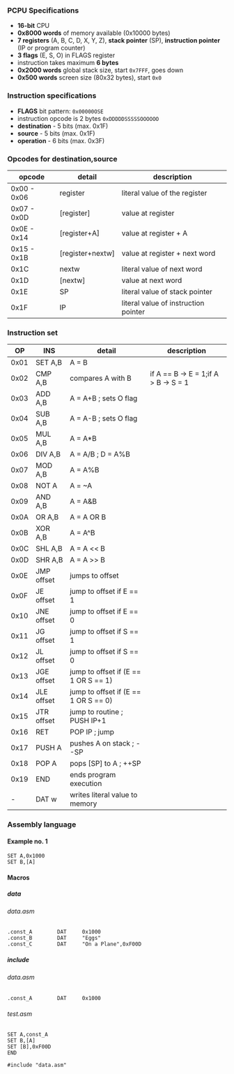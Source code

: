 ### PCPU Specifications
* **16-bit** CPU
* **0x8000 words** of memory available (0x10000 bytes)
* **7 registers** (A, B, C, D, X, Y, Z), **stack pointer** (SP), **instruction pointer** (IP or program counter)
* **3 flags** (E, S, O) in FLAGS register
* instruction takes maximum **6 bytes** 
* **0x2000 words** global stack size, start `0x7FFF`, goes down
* **0x500 words** screen size (80x32 bytes), start `0x0`

### Instruction specifications
* **FLAGS** bit pattern: `0x00000OSE`
* instruction opcode is 2 bytes `0xDDDDDSSSSSOOOOOO`
* **destination** - 5 bits (max. 0x1F)
* **source** - 5 bits (max. 0x1F)
* **operation** - 6 bits (max. 0x3F)

### Opcodes for destination,source

| opcode 	| detail	   | description	                    |
| ------------- | ---------------- | -------------------------------------- |
| 0x00 - 0x06	| register 	   | literal value of the register          |
| 0x07 - 0x0D	| [register]	   | value at register 			    |
| 0x0E - 0x14	| [register+A]     | value at register + A                  |
| 0x15 - 0x1B	| [register+nextw] | value at register + next word          |
| 0x1C		| nextw		   | literal value of next word             |
| 0x1D		| [nextw]          | value at next word                     |
| 0x1E		| SP               | literal value of stack pointer         |
| 0x1F		| IP               | literal value of instruction pointer   |

### Instruction set

| OP     | INS              | detail                              | description                         |
| ------ | ---------------- | ----------------------------------- | ----------------------------------- |
| 0x01   | SET A,B          | A = B                               |                                     |
| 0x02   | CMP A,B          | compares A with B                   | if A == B -> E = 1;if A > B -> S = 1|                                                    
| 0x03   | ADD A,B          | A = A+B ; sets O flag               |                                     |
| 0x04   | SUB A,B          | A = A-B ; sets O flag               |                                     |
| 0x05   | MUL A,B          | A = A*B                             |                                     |
| 0x06   | DIV A,B          | A = A/B ; D = A%B                   |                                     |
| 0x07   | MOD A,B          | A = A%B                             |                                     |
| 0x08   | NOT A            | A = ~A                              |                                     |
| 0x09   | AND A,B          | A = A&B                             |                                     |
| 0x0A   | OR A,B           | A = A OR B                          |                                     |
| 0x0B   | XOR A,B          | A = A^B                             |                                     |
| 0x0C   | SHL A,B          | A = A << B                          |                                     |
| 0x0D   | SHR A,B          | A = A >> B                          |                                     |
| 0x0E   | JMP offset       | jumps to offset                     |                                     |
| 0x0F   | JE offset        | jump to offset if E == 1            |                                     |
| 0x10   | JNE offset       | jump to offset if E == 0            |                                     |
| 0x11   | JG offset        | jump to offset if S == 1            |                                     |
| 0x12   | JL offset        | jump to offset if S == 0            |                                     |
| 0x13   | JGE offset       | jump to offset if (E == 1 OR S == 1)|                                     |
| 0x14   | JLE offset       | jump to offset if (E == 1 OR S == 0)|                                     |
| 0x15   | JTR offset       | jump to routine ; PUSH IP+1         |                                     |
| 0x16   | RET              | POP IP ; jump                       |                                     |
| 0x17   | PUSH A           | pushes A on stack ; --SP            |                                     |
| 0x18   | POP A            | pops [SP] to A ; ++SP               |                                     |
| 0x19   | END              | ends program execution              |                                     |
|   -    | DAT w            | writes literal value to memory      |                                     |

### Assembly language

#### Example no. 1

```
SET A,0x1000
SET B,[A]
```

#### Macros

##### data

###### data.asm
```
.const_A        DAT     0x1000
.const_B        DAT     "Eggs"
.const_C        DAT     "On a Plane",0xF00D
```

##### include

###### data.asm
```
.const_A        DAT     0x1000
```

###### test.asm
```
SET A,const_A
SET B,[A]
SET [B],0xF00D
END

#include "data.asm"
```
